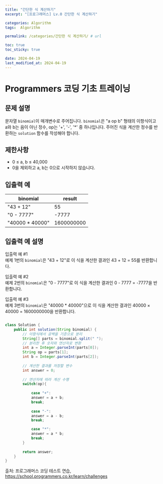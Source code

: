 ```yaml
---
title: "간단한 식 계산하기"
excerpt: "[프로그래머스] Lv.0 간단한 식 계산하기"

categories: Algorithm
tags:  Algorithm

permalink: /categories/간단한 식 계산하기/ # url

toc: true
toc_sticky: true

date: 2024-04-19
last_modified_at: 2024-04-19
---
```


# Programmers 코딩 기초 트레이닝

문제 설명
---
문자열 `binomial`이 매개변수로 주어집니다. `binomial`은 "a op b" 형태의 이항식이고 a와 b는 음이 아닌 정수, op는 '+', '-', '*' 중 하나입니다. 주어진 식을 계산한 정수를 반환하는 `solution` 함수를 작성해야 합니다.

제한사항
---
- 0 ≤ a, b ≤ 40,000
- 0을 제외하고 a, b는 0으로 시작하지 않습니다.

입출력 예
---

| binomial       | result        |
|----------------|---------------|
| "43 + 12"      | 55            |
| "0 - 7777"     | -7777         |
| "40000 * 40000"| 1600000000    |

입출력 예 설명
---
입출력 예 #1  
예제 1번의 `binomial`은 "43 + 12"로 이 식을 계산한 결과인 43 + 12 = 55를 반환합니다.

입출력 예 #2  
예제 2번의 `binomial`은 "0 - 7777"로 이 식을 계산한 결과인 0 - 7777 = -7777을 반환합니다.

입출력 예 #3  
예제 3번의 `binomial`은 "40000 * 40000"으로 이 식을 계산한 결과인 40000 × 40000 = 1600000000을 반환합니다.

```java

class Solution {
    public int solution(String binomial) {
        // 이항식에서 공백을 기준으로 분리
        String[] parts = binomial.split(" ");
        // 분리한 후 숫자와 연산자로 변환
        int a = Integer.parseInt(parts[0]);
        String op = parts[1];
        int b = Integer.parseInt(parts[2]);
        
        // 계산한 결과를 저장할 변수
        int answer = 0;
        
        // 연산자에 따라 계산 수행
        switch(op){
            
            case "+":
            answer = a + b;
            break;    
            
            case "-":
            answer = a - b;
            break;

            case "*":
            answer = a * b;
            break;
        }
        
        return answer;
    }    
}

``````

출처: 프로그래머스 코딩 테스트 연습, https://school.programmers.co.kr/learn/challenges
